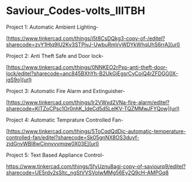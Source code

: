 # Saviour_Codes-volts_IIITBH

Project 1: Automatic Ambient Lighting-

[https://www.tinkercad.com/things/i5t8CsDQkg3-copy-of-/editel?sharecode=zvY1Hlq9lU2Ky3STPivJ-UwbuRmVvWDYkWhqUhS6rrA](url)

Project 2: Anti Theft Safe and Door lock-

[https://www.tinkercad.com/things/0NNKEO2rPxp-anti-theft-door-lock/editel?sharecode=anc845BXhYh-B2UkGjEgsrCyCoiQ4rZFDGG0X-jgS9o](url)

Project 3: Automatic Fire Alarm and Extinguisher-

[https://www.tinkercad.com/things/lr2VWxd2VNa-fire-alarm/editel?sharecode=KlTZoCPsc1Or0nhK_IdeCd5d5LelKV-TQZMMwJFYQow](url)

Project 4: Automatic Temprature Controlled Fan-

[https://www.tinkercad.com/things/5ToCqdQdDic-automatic-temperature-controlled-fan/editel?sharecode=Sk05gnNX8OS3duyf-zjdGnvWBI8wCinnvvvmqw0X03E](url)

Project 5: Text Based Appliance Control-

https://www.tinkercad.com/things/5fyUznu8agj-copy-of-saviourq9/editel?sharecode=UE5rdv2sSltc_ngStVVSVoIwMMg56Ey2Q9cH-AMPGq8
